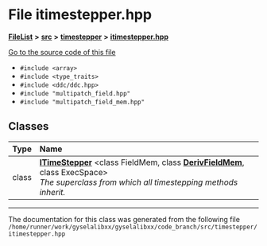 

# File itimestepper.hpp



[**FileList**](files.md) **>** [**src**](dir_68267d1309a1af8e8297ef4c3efbcdba.md) **>** [**timestepper**](dir_ddbbe171637b3a2a6c78c931b02a7373.md) **>** [**itimestepper.hpp**](itimestepper_8hpp.md)

[Go to the source code of this file](itimestepper_8hpp_source.md)



* `#include <array>`
* `#include <type_traits>`
* `#include <ddc/ddc.hpp>`
* `#include "multipatch_field.hpp"`
* `#include "multipatch_field_mem.hpp"`















## Classes

| Type | Name |
| ---: | :--- |
| class | [**ITimeStepper**](classITimeStepper.md) &lt;class FieldMem, class [**DerivFieldMem**](classDerivFieldMem.md), class ExecSpace&gt;<br>_The superclass from which all timestepping methods inherit._  |



















































------------------------------
The documentation for this class was generated from the following file `/home/runner/work/gyselalibxx/gyselalibxx/code_branch/src/timestepper/itimestepper.hpp`

